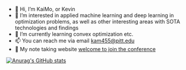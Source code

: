 - 👋 Hi, I’m KaiMo, or Kevin
- 👀 I’m interested in applied machine learning and deep learning in optimization problems, as well as other interesting areas with SOTA technologies and findings
- 🌱 I’m currently learning convex optimization etc.
- 📫 You can reach me via email kam455@pitt.edu
- 💞️ My note taking website [welcome to join the conference](https://kaimo455.github.io)

<!---
kaimo455/kaimo455 is a ✨ special ✨ repository because its `README.md` (this file) appears on your GitHub profile.
You can click the Preview link to take a look at your changes.
--->

[![Anurag's GitHub stats](https://github-readme-stats-sigma-five.vercel.app/api?username=kaimo455)](https://github.com/anuraghazra/github-readme-stats)
